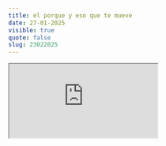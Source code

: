 ```yaml
---
title: el porque y eso que te mueve
date: 27-01-2025
visible: true
quote: false
slug: 23022025
---
```

<iframe src="https://www.youtube.com/embed/DKueeZqnLoA" allowfullscreen></iframe>
